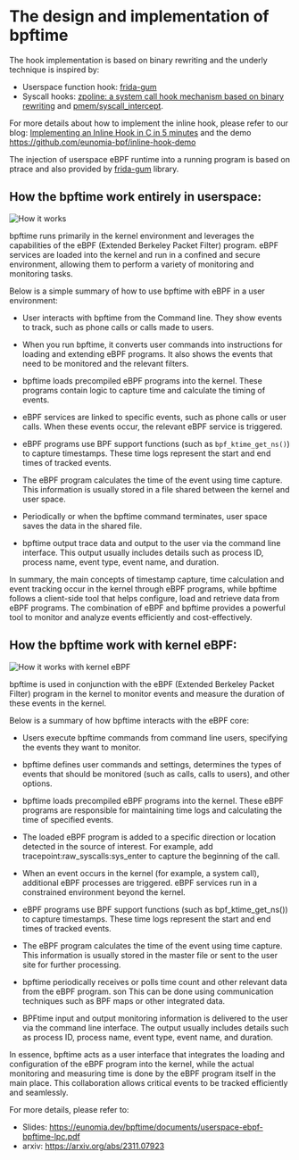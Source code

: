 # The design and implementation of bpftime

The hook implementation is based on binary rewriting and the underly technique is inspired by:

- Userspace function hook: [frida-gum](https://github.com/frida/frida-gum)
- Syscall hooks: [zpoline: a system call hook mechanism based on binary rewriting](https://www.usenix.org/conference/atc23/presentation/yasukata) and [pmem/syscall_intercept](https://github.com/pmem/syscall_intercept).

For more details about how to implement the inline hook, please refer to our blog: [Implementing an Inline Hook in C in 5 minutes](../../blogs/inline-hook.md) and the demo <https://github.com/eunomia-bpf/inline-hook-demo>

The injection of userspace eBPF runtime into a running program is based on ptrace and also provided by [frida-gum](https://github.com/frida/frida-gum) library.

## How the bpftime work entirely in userspace:

![How it works](bpftime.png)

bpftime runs primarily in the kernel environment and leverages the capabilities of the eBPF (Extended Berkeley Packet Filter) program. eBPF services are loaded into the kernel and run in a confined and secure environment, allowing them to perform a variety of monitoring and monitoring tasks.

Below is a simple summary of how to use bpftime with eBPF in a user environment:

- User interacts with bpftime from the Command line. They show events to track, such as phone calls or calls made to users.

- When you run bpftime, it converts user commands into instructions for loading and extending eBPF programs. It also shows the events that need to be monitored and the relevant filters.

- bpftime loads precompiled eBPF programs into the kernel. These programs contain logic to capture time and calculate the timing of events.

- eBPF services are linked to specific events, such as phone calls or user calls. When these events occur, the relevant eBPF service is triggered.

- eBPF programs use BPF support functions (such as `bpf_ktime_get_ns()`) to capture timestamps. These time logs represent the start and end times of tracked events.

- The eBPF program calculates the time of the event using time capture. This information is usually stored in a file shared between the kernel and user space.

- Periodically or when the bpftime command terminates, user space saves the data in the shared file.

- bpftime output trace data and output to the user via the command line interface. This output usually includes details such as process ID, process name, event type, event name, and duration.

In summary, the main concepts of timestamp capture, time calculation and event tracking occur in the kernel through eBPF programs, while bpftime follows a client-side tool that helps configure, load and retrieve data from eBPF programs. The combination of eBPF and bpftime provides a powerful tool to monitor and analyze events efficiently and cost-effectively.

## How the bpftime work with kernel eBPF:

![How it works with kernel eBPF](bpftime-kernel.png)

bpftime is used in conjunction with the eBPF (Extended Berkeley Packet Filter) program in the kernel to monitor events and measure the duration of these events in the kernel. 

Below is a summary of how bpftime interacts with the eBPF core:


- Users execute bpftime commands from command line users, specifying the events they want to monitor.

- bpftime defines user commands and settings, determines the types of events that should be monitored (such as calls, calls to users), and other options.

- bpftime loads precompiled eBPF programs into the kernel. These eBPF programs are responsible for maintaining time logs and calculating the time of specified events.

- The loaded eBPF program is added to a specific direction or location detected in the source of interest. For example, add tracepoint:raw_syscalls:sys_enter to capture the beginning of the call.

- When an event occurs in the kernel (for example, a system call), additional eBPF processes are triggered. eBPF services run in a constrained environment beyond the kernel.

- eBPF programs use BPF support functions (such as bpf_ktime_get_ns()) to capture timestamps. These time logs represent the start and end times of tracked events.

- The eBPF program calculates the time of the event using time capture. This information is usually stored in the master file or sent to the user site for further processing.

- bpftime periodically receives or polls time count and other relevant data from the eBPF program. son This can be done using communication techniques such as BPF maps or other integrated data.

- BPFtime input and output monitoring information is delivered to the user via the command line interface. The output usually includes details such as process ID, process name, event type, event name, and duration.

In essence, bpftime acts as a user interface that integrates the loading and configuration of the eBPF program into the kernel, while the actual monitoring and measuring time is done by the eBPF program itself in the main place. This collaboration allows critical events to be tracked efficiently and seamlessly.

For more details, please refer to:

- Slides: <https://eunomia.dev/bpftime/documents/userspace-ebpf-bpftime-lpc.pdf>
- arxiv: <https://arxiv.org/abs/2311.07923>
